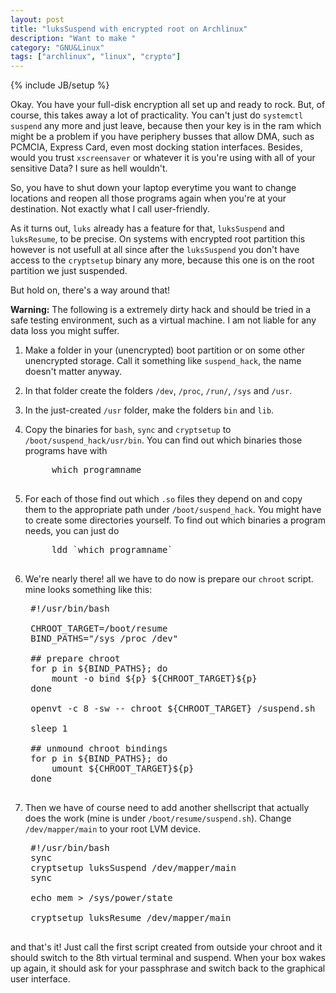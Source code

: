 ```yaml
---
layout: post
title: "luksSuspend with encrypted root on Archlinux"
description: "Want to make "
category: "GNU&Linux"
tags: ["archlinux", "linux", "crypto"]
---
```

{% include JB/setup %}

Okay. You have your full-disk encryption all set up and ready to rock. But, 
of course, this takes away a lot of practicality. You can't just do
`systemctl suspend` any more and just leave, because then your key is in the
ram which might be a problem if you have periphery busses that allow DMA,
such as PCMCIA, Express Card, even most docking station interfaces. Besides,
would you trust `xscreensaver` or whatever it is you're using with all of your
sensitive Data? I sure as hell wouldn't.

So, you have to shut down your laptop everytime you want to change locations
and reopen all those programs again when you're at your destination. Not 
exactly what I call user-friendly.

As it turns out, `luks` already has a feature for that, `luksSuspend` and 
`luksResume`, to be precise. On systems with encrypted root partition this
however is not usefull at all since after the `luksSuspend` you don't have 
access to the `cryptsetup` binary any more, because this one is on the
root partition we just suspended.

But hold on, there's a way around that!

**Warning:** The following is a extremely dirty hack and should be tried
in a safe testing environment, such as a virtual machine. I am not liable for
any data loss you might suffer.

1. Make a folder in your (unencrypted) boot partition or on some other
   unencrypted storage. Call it something like `suspend_hack`, the name
   doesn't matter anyway.

2. In that folder create the folders `/dev`, `/proc`, `/run/`, `/sys` and 
   `/usr`.

3. In the just-created `/usr` folder, make the folders `bin` and `lib`.

4. Copy the binaries for `bash`, `sync` and `cryptsetup` 
   to `/boot/suspend_hack/usr/bin`. You can find out which binaries those
   programs have with

    <pre>
        which programname
    </pre>

5. For each of those find out which `.so` files they depend on and copy
   them to the appropriate path under `/boot/suspend_hack`. You might
   have to create some directories yourself. To find out which binaries
   a program needs, you can just do

    <pre>
        ldd `which programname`
    </pre>

6. We're nearly there! all we have to do now is prepare our `chroot`
   script. mine looks something like this:

    <pre>
    #!/usr/bin/bash

    CHROOT_TARGET=/boot/resume
    BIND_PATHS="/sys /proc /dev"

    ## prepare chroot
    for p in ${BIND_PATHS}; do
        mount -o bind ${p} ${CHROOT_TARGET}${p}
    done 

    openvt -c 8 -sw -- chroot ${CHROOT_TARGET} /suspend.sh

    sleep 1

    ## unmound chroot bindings
    for p in ${BIND_PATHS}; do
        umount ${CHROOT_TARGET}${p}
    done
    </pre>

7. Then we have of course need to add another shellscript that actually
   does the work (mine is under `/boot/resume/suspend.sh`). Change 
   `/dev/mapper/main` to your root LVM device.

    <pre>
    #!/usr/bin/bash
    sync
    cryptsetup luksSuspend /dev/mapper/main
    sync

    echo mem > /sys/power/state

    cryptsetup luksResume /dev/mapper/main
    </pre>

and that's it! Just call the first script created from outside your chroot
and it should switch to the 8th virtual terminal and suspend. When your box
wakes up again, it should ask for your passphrase and switch back to the 
graphical user interface.
